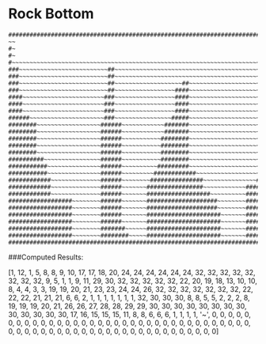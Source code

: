 Rock Bottom
===========  

    ####################################################################################################################
    ~~
    #~
    #~
    #~~~~~~~~~~~~~~~~~~~~~~~~~~~~~~~~~~~~~~~~~~~~~~~~~~~~~~~~~~~~~~~~~~~~~~~~~~~~~~~~~~~
    ###~~~~~~~~~~~~~~~~~~~~~~~~~##~~~~~~~~~~~~~~~~~~~~~~~~~~~~~~~~~~~~~~~~~~~~~~#######~
    ###~~~~~~~~~~~~~~~~~~~~~~~~~##~~~~~~~~~~~~~~~~~~~~~~~~~~~~~~~~~~~~~~~~~~~~~########~~~~~~~~~~~~~~~~~~~~~~~~~~~~~~~~~
    ###~~~~~~~~~~~~~~~~~~~~~~~~~##~~~~~~~~~~~~~~~~~~~##~~~~~~~~~~~~~~~~~~~~~~~~########~~~~~~~~~~~~~~~~~~~~~~~~~~~~~~~~~
    ###~~~~~~~~~~~~~~~~~~~~~~~~~##~~~~~~~~~~~~~~~~~####~~~~~~~~~~~~~~~~~~~~~~~~########~~~~~~~~###~~~~~~~~~~~~~~~~~~~~~~
    ####~~~~~~~~~~~~~~~~~~~~~~~###~~~~~~~~~~~~~~~~~####~~~~~~~~~~~~~~~~~~~~~~~~########~~~~~~~~###~~~~~~~~~~~~~~~~~~~~~~
    ####~~~~~~~~~~~~~~~~~~~~~~~###~~~~~~~~~~~~~~~~~####~~~~~~~~~~~~~~~~~~~~~~##########~~~~~~~~###~~~~~~~~~~~~~~~~~~~~~~
    ####~~~~~~~~~~~~~~~~~~~~~~~###~~~~~~~~~~~~~~~~~####~~~~~~~~~~~~~~~~~~~~~~##########~~~~~~#####~~~~~~~~~~~~~~~~~~~~~~
    ######~~~~~~~~~~~~~~~~~~~~~###~~~~~~~~~~~~~~~~#####~~~~~~~~~~~~~~~~~~~~~~##########~~~~~~#####~~~~~~~~~~~~~~~~~~~~~~
    ########~~~~~~~~~~~~~~~~~~######~~~~~~~~~~~~#######~~~~~~~~~~~~~~~~~~~~~~##########~~~~########~~~~~~~~~~~~~~~~~~~~~
    ########~~~~~~~~~~~~~~~~~~######~~~~~~~~~~~~#######~~~~~~~~~~~~~~~~~~~~~~##########~~~~########~~~~~~~~~~~~~~~~~~~~~
    ########~~~~~~~~~~~~~~~~~~######~~~~~~~~~~~########~~~~~~~~~~~~~~~~~~~~~~##########~~~~########~~~~~~~~~~~~~~~~~~~~~
    ########~~~~~~~~~~~~~~~~~~######~~~~~~~~~~~########~~~~~~~~~~~~~~~~~~~~~~##########~~~~########~~~~~~~~~~~~~~~~~~~~~
    ########~~~~~~~~~~~~~~~~~~######~~~~~~~~~~~########~~~~~~~~~~~~~~~~~~~~~~##########~~~~########~~~~~~~~~~~~~~~~~~~~~
    ##########~~~~~~~~~~~~~~~~######~~~~~~~~~~~########~~~~~~~~~~~~~~~~~~~~~~##########~~~~########~~~~~~~~~~~~~~~~~~~~~
    ###########~~~~~~~~~~~~~~~######~~~~~~~~~~#########~~~~~~~~~~~~~~~~~~~~~~##########~~~~########~~~~~~~~~~~~~~~~~~~~~
    ###########~~~~~~~~~~~~~~~######~~~~~~~~~############~~~~~~~~~~~~~~~~~~~~##########~~~~########~~~~~~~~~~~~~~~~~~~~~
    ############~~~~~~~~~~~~~~######~~~~~~~~###############~~~~~~~~~~~~~~~#############~~~~###########~~~~~~~~~~~~~~~~~~
    ############~~~~~~~~~~~~~~######~~~~~~~################~~~~~~~~~~~~################~~~~############~~~~~~~~~~~~~~~~~
    ############~~~~~~~~~~~~~~######~~~~~~~##################~~~~~~~~~~################~~~~#############~~~~~~~~~~~~~~~~
    ##################~~~~~~~~######~~~~~~~####################~~~~~~~~################~~~~#############~~~~~~~~~~~~~~~~
    ##################~~~~~~~~######~~~~~~~####################~~~~~~~~################~~~~#############~~~~~~~~~~~~~~~~
    ##################~~~~~~~~######~~~~~~~#####################~~~~~~~################~~~~#############~~~~~~~~~~~~~~~~
    ##################~~~~~~~~######~~~~~~~#####################~~~~~~~################~~~~###############~~~~~~~~~~~~~~
    ##################~~~~~~~~#######~~~~~~#####################~~~~~~~################~~~~################~~~~~~~~~~~~~
    ##################~~~~~~~~########~~~~~#####################~~~~~~~################~~~~####################~~~~~~~~~
    ####################################################################################################################  
      
      
      
###Computed Results:  

[1, 12, 1, 5, 8, 8, 9, 10, 17, 17, 18, 20, 24, 24, 24, 24, 24, 24, 32, 32, 32, 32, 32, 32, 32, 32, 9, 5, 1, 1, 9, 11, 29, 30, 32, 32, 32, 32, 32, 22, 20, 19, 18, 13, 10, 10, 8, 4, 4, 3, 3, 19, 19, 20, 21, 23, 23, 24, 24, 26, 32, 32, 32, 32, 32, 32, 32, 22, 22, 22, 21, 21, 21, 6, 6, 2, 1, 1, 1, 1, 1, 1, 1, 32, 30, 30, 30, 8, 8, 5, 5, 2, 2, 2, 8, 19, 19, 19, 20, 21, 26, 26, 27, 28, 28, 29, 29, 30, 30, 30, 30, 30, 30, 30, 30, 30, 30, 30, 30, 30, 17, 16, 15, 15, 15, 11, 8, 8, 6, 6, 6, 1, 1, 1, 1, '~', 0, 0, 0, 0, 0, 0, 0, 0, 0, 0, 0, 0, 0, 0, 0, 0, 0, 0, 0, 0, 0, 0, 0, 0, 0, 0, 0, 0, 0, 0, 0, 0, 0, 0, 0, 0, 0, 0, 0, 0, 0, 0, 0, 0, 0, 0, 0, 0, 0, 0, 0, 0, 0, 0, 0, 0, 0, 0, 0, 0, 0]






    